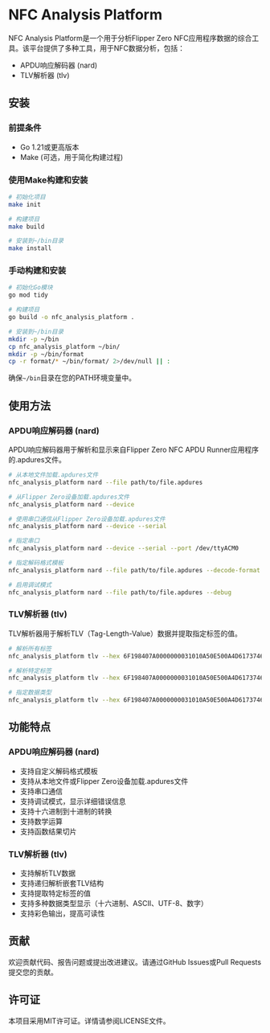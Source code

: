 # NFC Analysis Platform

NFC Analysis Platform是一个用于分析Flipper Zero NFC应用程序数据的综合工具。该平台提供了多种工具，用于NFC数据分析，包括：

- APDU响应解码器 (nard)
- TLV解析器 (tlv)

## 安装

### 前提条件

- Go 1.21或更高版本
- Make (可选，用于简化构建过程)

### 使用Make构建和安装

```bash
# 初始化项目
make init

# 构建项目
make build

# 安装到~/bin目录
make install
```

### 手动构建和安装

```bash
# 初始化Go模块
go mod tidy

# 构建项目
go build -o nfc_analysis_platform .

# 安装到~/bin目录
mkdir -p ~/bin
cp nfc_analysis_platform ~/bin/
mkdir -p ~/bin/format
cp -r format/* ~/bin/format/ 2>/dev/null || :
```

确保`~/bin`目录在您的PATH环境变量中。

## 使用方法

### APDU响应解码器 (nard)

APDU响应解码器用于解析和显示来自Flipper Zero NFC APDU Runner应用程序的.apdures文件。

```bash
# 从本地文件加载.apdures文件
nfc_analysis_platform nard --file path/to/file.apdures

# 从Flipper Zero设备加载.apdures文件
nfc_analysis_platform nard --device

# 使用串口通信从Flipper Zero设备加载.apdures文件
nfc_analysis_platform nard --device --serial

# 指定串口
nfc_analysis_platform nard --device --serial --port /dev/ttyACM0

# 指定解码格式模板
nfc_analysis_platform nard --file path/to/file.apdures --decode-format path/to/format.apdufmt

# 启用调试模式
nfc_analysis_platform nard --file path/to/file.apdures --debug
```

### TLV解析器 (tlv)

TLV解析器用于解析TLV（Tag-Length-Value）数据并提取指定标签的值。

```bash
# 解析所有标签
nfc_analysis_platform tlv --hex 6F198407A0000000031010A50E500A4D617374657243617264

# 解析特定标签
nfc_analysis_platform tlv --hex 6F198407A0000000031010A50E500A4D617374657243617264 --tag 84,50

# 指定数据类型
nfc_analysis_platform tlv --hex 6F198407A0000000031010A50E500A4D617374657243617264 --tag 50 --type ascii
```

## 功能特点

### APDU响应解码器 (nard)

- 支持自定义解码格式模板
- 支持从本地文件或Flipper Zero设备加载.apdures文件
- 支持串口通信
- 支持调试模式，显示详细错误信息
- 支持十六进制到十进制的转换
- 支持数学运算
- 支持函数结果切片

### TLV解析器 (tlv)

- 支持解析TLV数据
- 支持递归解析嵌套TLV结构
- 支持提取特定标签的值
- 支持多种数据类型显示（十六进制、ASCII、UTF-8、数字）
- 支持彩色输出，提高可读性

## 贡献

欢迎贡献代码、报告问题或提出改进建议。请通过GitHub Issues或Pull Requests提交您的贡献。

## 许可证

本项目采用MIT许可证。详情请参阅LICENSE文件。 